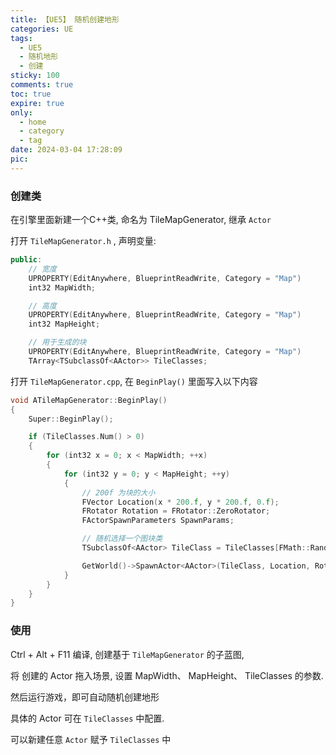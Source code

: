 ```yaml
---
title: 【UE5】 随机创建地形
categories: UE
tags:
  - UE5
  - 随机地形
  - 创建
sticky: 100
comments: true
toc: true
expire: true
only:
  - home
  - category
  - tag
date: 2024-03-04 17:28:09
pic:
---
```


### 创建类

在引擎里面新建一个C++类, 命名为 TileMapGenerator, 继承 `Actor`

打开 `TileMapGenerator.h` , 声明变量:

```cpp
public:
    // 宽度
    UPROPERTY(EditAnywhere, BlueprintReadWrite, Category = "Map")
    int32 MapWidth;

    // 高度
    UPROPERTY(EditAnywhere, BlueprintReadWrite, Category = "Map")
    int32 MapHeight;

    // 用于生成的块
    UPROPERTY(EditAnywhere, BlueprintReadWrite, Category = "Map")
    TArray<TSubclassOf<AActor>> TileClasses;

```

打开 `TileMapGenerator.cpp`, 在 `BeginPlay()` 里面写入以下内容

```cpp
void ATileMapGenerator::BeginPlay()
{
    Super::BeginPlay();

    if (TileClasses.Num() > 0)
    {
        for (int32 x = 0; x < MapWidth; ++x)
        {
            for (int32 y = 0; y < MapHeight; ++y)
            {
                // 200f 为块的大小
                FVector Location(x * 200.f, y * 200.f, 0.f);
                FRotator Rotation = FRotator::ZeroRotator;
                FActorSpawnParameters SpawnParams;

                // 随机选择一个图块类
                TSubclassOf<AActor> TileClass = TileClasses[FMath::RandRange(0, TileClasses.Num() - 1)];

                GetWorld()->SpawnActor<AActor>(TileClass, Location, Rotation, SpawnParams);
            }
        }
    }
}
```

### 使用
Ctrl + Alt + F11 编译, 创建基于 `TileMapGenerator` 的子蓝图,

将 创建的 Actor 拖入场景, 设置 MapWidth、 MapHeight、 TileClasses 的参数.

然后运行游戏，即可自动随机创建地形

具体的 Actor 可在 `TileClasses` 中配置.

可以新建任意 `Actor` 赋予 `TileClasses` 中

